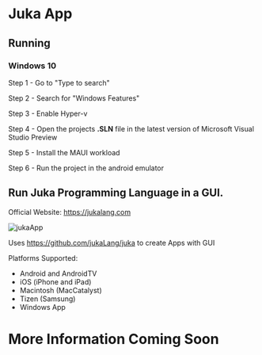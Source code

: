 # Juka App

## Running
### Windows 10
Step 1 - Go to "Type to search"

Step 2 - Search for "Windows Features"

Step 3 - Enable Hyper-v

Step 4 - Open the projects **.SLN** file in the latest version of Microsoft Visual Studio Preview 

Step 5 - Install the MAUI workload 

Step 6 - Run the project in the android emulator


## Run Juka Programming Language in a GUI. 

Official Website: https://jukalang.com

![jukaApp](https://user-images.githubusercontent.com/11934545/179396687-e7a7008e-0816-46f5-8648-bce4e3217ace.png)


Uses https://github.com/jukaLang/juka to create Apps with GUI

Platforms Supported:

- Android and AndroidTV
- iOS (iPhone and iPad)
- Macintosh (MacCatalyst)
- Tizen (Samsung)
- Windows App

# More Information Coming Soon

